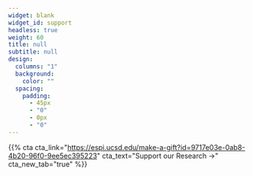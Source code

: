 ```yaml
---
widget: blank
widget_id: support
headless: true
weight: 60
title: null
subtitle: null
design:
  columns: "1"
  background:
    color: ""
  spacing:
    padding:
      - 45px
      - "0"
      - 0px
      - "0"
---
```


{{% cta cta_link="https://espi.ucsd.edu/make-a-gift?id=9717e03e-0ab8-4b20-96f0-9ee5ec395223" cta_text="Support our Research →" cta_new_tab="true" %}}